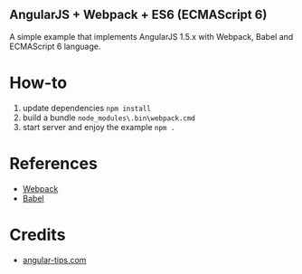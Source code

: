 AngularJS + Webpack + ES6 (ECMAScript 6)
---------------------------------------

A simple example that implements AngularJS 1.5.x with Webpack, Babel and ECMAScript 6 language.

How-to
======
1. update dependencies `npm install`
2. build a bundle `node_modules\.bin\webpack.cmd`
3. start server and enjoy the example `npm .`

References
==========
* [Webpack](https://webpack.github.io/)
* [Babel](https://babeljs.io/)

Credits
=======
* [angular-tips.com](http://angular-tips.com/blog/2015/06/using-angular-1-dot-x-with-es6-and-webpack/)
